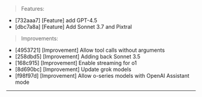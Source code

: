 > Features:
- [732aaa7] [Feature] add GPT-4.5
- [dbc7a8a] [Feature] Add Sonnet 3.7 and Pixtral

> Improvements:
- [4953721] [Improvement] Allow tool calls without arguments
- [258dbd5] [Improvement] Adding back Sonnet 3.5
- [168c915] [Improvement] Enable streaming for o1
- [8d690bc] [Improvement] Update grok models
- [f98f97d] [Improvement] Allow o-series models with OpenAI Assistant mode


---
